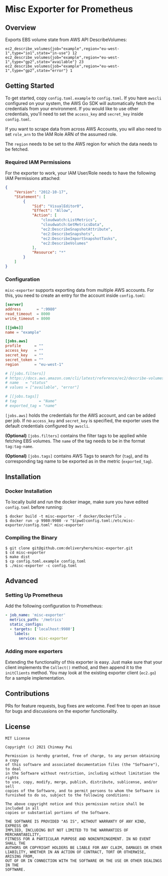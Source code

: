 # Misc Exporter for Prometheus

## Overview

Exports EBS volume state from AWS API DescribeVolumes:

```
ec2_describe_volumes{job="example",region="eu-west-1",type="io1",state="in-use"} 12
ec2_describe_volumes{job="example",region="eu-west-1",type="gp2",state="available"} 23
ec2_describe_volumes{job="example",region="eu-west-1",type="gp2",state="error"} 1
```

## Getting Started

To get started, copy `config.toml.example` to `config.toml`. If you have `awscli` configured on your system, the AWS Go SDK will automatically fetch the credentials from your environment. If you would like to use other credentials, you'll need to set the `access_key` and `secret_key` inside `config.toml`.

If you want to scrape data from across AWS Accounts, you will also need to set `role_arn` to the IAM Role ARN of the assumed role.

The `region` needs to be set to the AWS region for which the data needs to be fetched.

### Required IAM Permissions

For the exporter to work, your IAM User/Role needs to have the following IAM Permissions attached:

```json
{
    "Version": "2012-10-17",
    "Statement": [
        {
            "Sid": "VisualEditor0",
            "Effect": "Allow",
            "Action": [
                "cloudwatch:ListMetrics",
                "cloudwatch:GetMetricsData",
                "ec2:DescribeSnapshotAttribute",
                "ec2:DescribeSnapshots",
                "ec2:DescribeImportSnapshotTasks",
                "ec2:DescribeVolumes"
            ],
            "Resource": "*"
        }
    ]
}
```

### Configuration

`misc-exporter` supports exporting data from multiple AWS accounts. For this, you need to create an entry for the account inside `config.toml`:

```toml
[server]
address       = ":9980"
read_timeout  = 8000
write_timeout = 8000

[[jobs]]
name = "example"

[jobs.aws]
profile      = ""
access_key   = ""
secret_key   = ""
secret_token = ""
region       = "eu-west-1"

# [[jobs.filters]]
# https://docs.aws.amazon.com/cli/latest/reference/ec2/describe-volumes.html#options
# name   = "status"
# values = ["available", "error"]

# [[jobs.tags]]
# tag          = "Name"
# exported_tag = "name"

```

`[jobs.aws]` holds the credentials for the AWS account, and can be added per job. If no `access_key` and `secret_key` is specified, the exporter uses the default credentials configured by `awscli`.

**(Optional)** `[jobs.filters]` contains the filter tags to be applied while fetching EBS volumes. The `name` of the tag needs to be in the format `tag:tag-name`.

**(Optional)** `[jobs.tags]` contains AWS Tags to search for (`tag`), and its corresponding tag name to be exported as in the metric (`exported_tag`).

## Installation

### Docker Installation

To locally build and run the docker image, make sure you have edited `config.toml` before running:

```shell
$ docker build -t misc-exporter -f docker/Dockerfile .
$ docker run -p 9980:9980 -v "$(pwd)config.toml:/etc/misc-exporter/config.toml" misc-exporter
```

### Compiling the Binary

```shell
$ git clone git@github.com:deliveryhero/misc-exporter.git
$ cd misc-exporter
$ make dist
$ cp config.toml.example config.toml
$ ./misc-exporter -c config.toml
```

## Advanced

### Setting Up Prometheus

Add the following configuration to Prometheus:

```yaml
- job_name: 'misc-exporter'
  metrics_path: '/metrics'
  static_configs:
  - targets: ['localhost:9980']
    labels:
      service: misc-exporter
```

### Adding more exporters

Extending the functionality of this exporter is easy. Just make sure that your client implements the `Collect()` method, and then append it to the `initClients` method. You may look at the existing exporter client (`ec2.go`) for a sample implementation.

## Contributions

PRs for feature requests, bug fixes are welcome. Feel free to open an issue for bugs and discussions on the exporter functionality.

## License

```
MIT License

Copyright (c) 2021 Chinmay Pai

Permission is hereby granted, free of charge, to any person obtaining a copy
of this software and associated documentation files (the "Software"), to deal
in the Software without restriction, including without limitation the rights
to use, copy, modify, merge, publish, distribute, sublicense, and/or sell
copies of the Software, and to permit persons to whom the Software is
furnished to do so, subject to the following conditions:

The above copyright notice and this permission notice shall be included in all
copies or substantial portions of the Software.

THE SOFTWARE IS PROVIDED "AS IS", WITHOUT WARRANTY OF ANY KIND, EXPRESS OR
IMPLIED, INCLUDING BUT NOT LIMITED TO THE WARRANTIES OF MERCHANTABILITY,
FITNESS FOR A PARTICULAR PURPOSE AND NONINFRINGEMENT. IN NO EVENT SHALL THE
AUTHORS OR COPYRIGHT HOLDERS BE LIABLE FOR ANY CLAIM, DAMAGES OR OTHER
LIABILITY, WHETHER IN AN ACTION OF CONTRACT, TORT OR OTHERWISE, ARISING FROM,
OUT OF OR IN CONNECTION WITH THE SOFTWARE OR THE USE OR OTHER DEALINGS IN THE
SOFTWARE.
```
